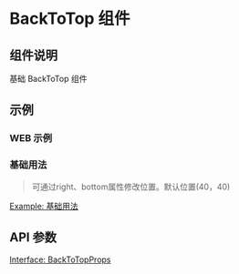 # BackToTop 组件

## 组件说明

基础 BackToTop 组件

## 示例

### WEB 示例

### 基础用法

> 可通过right、bottom属性修改位置。默认位置(40，40)

[Example: 基础用法](./__examples__/web/base.tsx)

<!--
### 小程序示例

[基础用法](./__examples__/mini/base.tsx)

-->

## API 参数

[Interface: BackToTopProps](./interface.ts)

